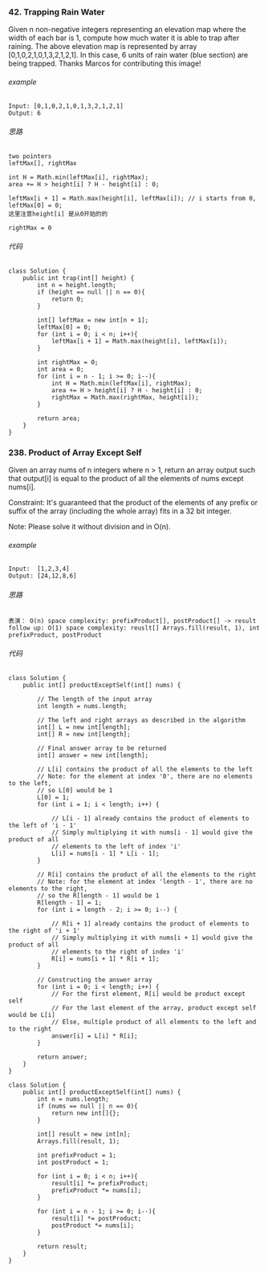 ### 42. Trapping Rain Water ###
Given n non-negative integers representing an elevation map where the width of each bar is 1, compute how much water it is able to trap after raining.
The above elevation map is represented by array [0,1,0,2,1,0,1,3,2,1,2,1]. In this case, 6 units of rain water (blue section) are being trapped. Thanks Marcos for contributing this image!

###### example ######
```
Input: [0,1,0,2,1,0,1,3,2,1,2,1]
Output: 6
```

###### 思路 ######
```
two pointers
leftMax[], rightMax

int H = Math.min(leftMax[i], rightMax);
area += H > height[i] ? H - height[i] : 0;

leftMax[i + 1] = Math.max(height[i], leftMax[i]); // i starts from 0, leftMax[0] = 0;
这里注意height[i] 是从0开始的的

rightMax = 0
```

###### 代码 ######
```
class Solution {
    public int trap(int[] height) {
        int n = height.length;
        if (height == null || n == 0){
            return 0;
        }
        
        int[] leftMax = new int[n + 1]; 
        leftMax[0] = 0;
        for (int i = 0; i < n; i++){
            leftMax[i + 1] = Math.max(height[i], leftMax[i]);
        }
        
        int rightMax = 0;
        int area = 0;
        for (int i = n - 1; i >= 0; i--){
            int H = Math.min(leftMax[i], rightMax);
            area += H > height[i] ? H - height[i] : 0;
            rightMax = Math.max(rightMax, height[i]);
        }
        
        return area;
    }
}
```

### 238. Product of Array Except Self ###
Given an array nums of n integers where n > 1,  return an array output such that output[i] is equal to the product of all the elements of nums except nums[i].

Constraint: It's guaranteed that the product of the elements of any prefix or suffix of the array (including the whole array) fits in a 32 bit integer.

Note: Please solve it without division and in O(n).


###### example ######
```
Input:  [1,2,3,4]
Output: [24,12,8,6]
```

###### 思路 ######
```
表演： O(n) space complexity: prefixProduct[], postProduct[] -> result
follow up: O(1) space complexity: reuslt[] Arrays.fill(result, 1), int prefixProduct, postProduct
```

###### 代码 ######
```
class Solution {
    public int[] productExceptSelf(int[] nums) {

        // The length of the input array
        int length = nums.length;

        // The left and right arrays as described in the algorithm
        int[] L = new int[length];
        int[] R = new int[length];

        // Final answer array to be returned
        int[] answer = new int[length];

        // L[i] contains the product of all the elements to the left
        // Note: for the element at index '0', there are no elements to the left,
        // so L[0] would be 1
        L[0] = 1;
        for (int i = 1; i < length; i++) {

            // L[i - 1] already contains the product of elements to the left of 'i - 1'
            // Simply multiplying it with nums[i - 1] would give the product of all
            // elements to the left of index 'i'
            L[i] = nums[i - 1] * L[i - 1];
        }

        // R[i] contains the product of all the elements to the right
        // Note: for the element at index 'length - 1', there are no elements to the right,
        // so the R[length - 1] would be 1
        R[length - 1] = 1;
        for (int i = length - 2; i >= 0; i--) {

            // R[i + 1] already contains the product of elements to the right of 'i + 1'
            // Simply multiplying it with nums[i + 1] would give the product of all
            // elements to the right of index 'i'
            R[i] = nums[i + 1] * R[i + 1];
        }

        // Constructing the answer array
        for (int i = 0; i < length; i++) {
            // For the first element, R[i] would be product except self
            // For the last element of the array, product except self would be L[i]
            // Else, multiple product of all elements to the left and to the right
            answer[i] = L[i] * R[i];
        }

        return answer;
    }
}
```

```
class Solution {
    public int[] productExceptSelf(int[] nums) {
        int n = nums.length;
        if (nums == null || n == 0){
            return new int[]{};
        }
        
        int[] result = new int[n];
        Arrays.fill(result, 1);
        
        int prefixProduct = 1;
        int postProduct = 1;
        
        for (int i = 0; i < n; i++){
            result[i] *= prefixProduct;
            prefixProduct *= nums[i];
        }
        
        for (int i = n - 1; i >= 0; i--){
            result[i] *= postProduct;
            postProduct *= nums[i];
        }
        
        return result;
    }
}
```

